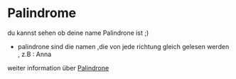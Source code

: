 # Palindrome

du kannst sehen ob deine name Palindrone ist ;)

- palindrone sind die namen ,die von jede richtung gleich gelesen werden , z.B : Anna 

weiter information über [Palindrone](git@github.com:aliho3ein/Palindrome.git) 
